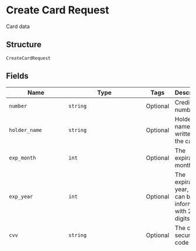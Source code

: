 
# Create Card Request

Card data

## Structure

`CreateCardRequest`

## Fields

| Name | Type | Tags | Description |
|  --- | --- | --- | --- |
| `number` | `string` | Optional | Credit card number |
| `holder_name` | `string` | Optional | Holder name, as written on the card |
| `exp_month` | `int` | Optional | The expiration month |
| `exp_year` | `int` | Optional | The expiration year, that can be informed with 2 or 4 digits |
| `cvv` | `string` | Optional | The card's security code |
| `billing_address` | [`CreateAddressRequest`](../../doc/models/create-address-request.md) | Optional | Card's billing address |
| `brand` | `string` | Optional | Card brand |
| `billing_address_id` | `string` | Optional | The address id for the billing address |
| `metadata` | `dict` | Optional | Metadata |
| `mtype` | `string` | Optional | Card type<br>**Default**: `'credit'` |
| `options` | [`CreateCardOptionsRequest`](../../doc/models/create-card-options-request.md) | Optional | Options for creating the card |
| `holder_document` | `string` | Optional | Document number for the card's holder |
| `private_label` | `bool` | Optional | Indicates whether it is a private label card |
| `label` | `string` | Optional | - |
| `id` | `string` | Optional | Identifier |
| `token` | `string` | Optional | token identifier |

## Example (as JSON)

```json
{
  "type": "credit",
  "number": "number2",
  "holder_name": "holder_name4",
  "exp_month": 42,
  "exp_year": 254,
  "cvv": "cvv2"
}
```


